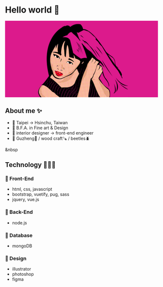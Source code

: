# Hello world 👋

![self portrait](https://github.com/haku19602/haku19602/blob/main/self_portrait.png?raw=true)

## About me ✨
- 📍 Taipei -> Hsinchu, Taiwan
- 🏫 B.F.A. in Fine art & Design
- 💼 interior designer -> front-end engineer
- 🤍 Guzheng🎵 / wood craft🪚 / beetles🪲

&nbsp

## Technology 👩🏻‍💻
### 📌 Front-End
- html, css, javascript
- bootstrap, vuetify, pug, sass
- jquery, vue.js

### 📌 Back-End
- node.js

### 📌 Database
- mongoDB

### 📌 Design
- illustrator
- photoshop
- figma

<!--
**haku19602/haku19602** is a ✨ _special_ ✨ repository because its `README.md` (this file) appears on your GitHub profile.

Here are some ideas to get you started:

- 🔭 I’m currently working on ...
- 🌱 I’m currently learning ...
- 👯 I’m looking to collaborate on ...
- 🤔 I’m looking for help with ...
- 💬 Ask me about ...
- 📫 How to reach me: ...
- 😄 Pronouns: ...
- ⚡ Fun fact: ...
-->

